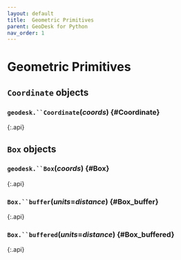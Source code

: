 ```yaml
---
layout: default
title:  Geometric Primitives
parent: GeoDesk for Python
nav_order: 1
---
```


# Geometric Primitives

## `Coordinate` objects

### `geodesk.``Coordinate`(*coords*) {#Coordinate}
{:.api}

## `Box` objects

### `geodesk.``Box`(*coords*) {#Box}
{:.api}

### `Box.``buffer`(*units*=*distance*) {#Box_buffer}
{:.api}

### `Box.``buffered`(*units*=*distance*) {#Box_buffered}
{:.api}

